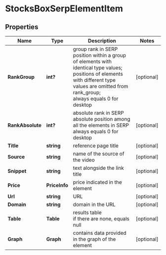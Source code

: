 # StocksBoxSerpElementItem


## Properties

| Name | Type | Description | Notes |
|------------ | ------------- | ------------- | -------------|
**RankGroup** | **int?** | group rank in SERP<br>position within a group of elements with identical type values;<br>positions of elements with different type values are omitted from rank_group;<br>always equals 0 for desktop |[optional]|
**RankAbsolute** | **int?** | absolute rank in SERP<br>absolute position among all the elements in SERP<br>always equals 0 for desktop |[optional]|
**Title** | **string** | reference page title |[optional]|
**Source** | **string** | name of the source of the video |[optional]|
**Snippet** | **string** | text alongside the link title |[optional]|
**Price** | **PriceInfo** | price indicated in the element |[optional]|
**Url** | **string** | URL |[optional]|
**Domain** | **string** | domain in the URL |[optional]|
**Table** | **Table** | results table<br>if there are none, equals null |[optional]|
**Graph** | **Graph** | contains data provided in the graph of the element |[optional]|
